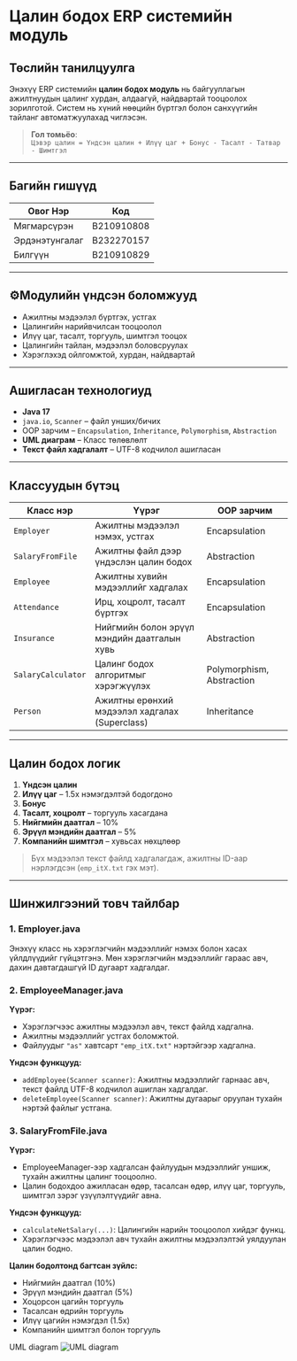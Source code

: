 # Цалин бодох ERP системийн модуль

## Төслийн танилцуулга

Энэхүү ERP системийн **цалин бодох модуль** нь байгууллагын ажилтнуудын цалинг хурдан, алдаагүй, найдвартай тооцоолох зорилготой. Систем нь хүний нөөцийн бүртгэл болон санхүүгийн тайланг автоматжуулахад чиглэсэн.

> **Гол томьёо**:  
> `Цэвэр цалин = Үндсэн цалин + Илүү цаг + Бонус - Тасалт - Татвар - Шимтгэл`

---

## Багийн гишүүд

| Овог Нэр         | Код           |
|------------------|---------------|
| Мягмарсүрэн       | B210910808    |
| Эрдэнэтунгалаг    | B232270157    |
| Билгүүн           | B210910829    |

---




## ⚙Модулийн үндсэн боломжууд

- Ажилтны мэдээлэл бүртгэх, устгах
- Цалингийн нарийвчилсан тооцоолол
- Илүү цаг, тасалт, торгууль, шимтгэл тооцох
- Цалингийн тайлан, мэдээлэл боловсруулах
- Хэрэглэхэд ойлгомжтой, хурдан, найдвартай

---

## Ашигласан технологиуд

- **Java 17**
- `java.io`, `Scanner` – файл унших/бичих
- OOP зарчим – `Encapsulation`, `Inheritance`, `Polymorphism`, `Abstraction`
- **UML диаграм** – Класс төлөвлөлт
- **Текст файл хадгалалт** – UTF-8 кодчилол ашигласан

---

## Классуудын бүтэц

| Класс нэр          | Үүрэг                                               | OOP зарчим                |
|--------------------|------------------------------------------------------|---------------------------|
| `Employer`         | Ажилтны мэдээлэл нэмэх, устгах                      | Encapsulation             |
| `SalaryFromFile`   | Ажилтны файл дээр үндэслэн цалин бодох              | Abstraction               |
| `Employee`         | Ажилтны хувийн мэдээллийг хадгалах                  | Encapsulation             |
| `Attendance`       | Ирц, хоцролт, тасалт бүртгэх                        | Encapsulation             |
| `Insurance`        | Нийгмийн болон эрүүл мэндийн даатгалын хувь        | Abstraction               |
| `SalaryCalculator` | Цалинг бодох алгоритмыг хэрэгжүүлэх                | Polymorphism, Abstraction |
| `Person`           | Ажилтны ерөнхий мэдээлэл хадгалах (Superclass)     | Inheritance               |

---

## Цалин бодох логик

1. **Үндсэн цалин**
2. **Илүү цаг** – 1.5x нэмэгдэлтэй бодогдоно
3. **Бонус**
4. **Тасалт, хоцролт** – торгууль хасагдана
5. **Нийгмийн даатгал** – 10%
6. **Эрүүл мэндийн даатгал** – 5%
7. **Компанийн шимтгэл** – хувьсах нөхцлөөр

> Бүх мэдээлэл текст файлд хадгалагдаж, ажилтны ID-аар нэрлэгдсэн (`emp_itX.txt` гэх мэт).

---
## Шинжилгээний товч тайлбар

### 1. Employer.java  
Энэхүү класс нь хэрэглэгчийн мэдээллийг нэмэх болон хасах үйлдлүүдийг гүйцэтгэнэ. Мөн хэрэглэгчийн мэдээллийг гараас авч, дахин давтагдашгүй ID дугаарт хадгалдаг.

### 2. EmployeeManager.java  
**Үүрэг:**  
- Хэрэглэгчээс ажилтны мэдээлэл авч, текст файлд хадгална.  
- Ажилтны мэдээллийг устгах боломжтой.  
- Файлуудыг `"as"` хавтсарт `"emp_itX.txt"` нэртэйгээр хадгална.

**Үндсэн функцууд:**  
- `addEmployee(Scanner scanner)`: Ажилтны мэдээллийг гарнаас авч, текст файлд UTF-8 кодчилол ашиглан хадгалдаг.  
- `deleteEmployee(Scanner scanner)`: Ажилтны дугаарыг оруулан тухайн нэртэй файлыг устгана.

### 3. SalaryFromFile.java  
**Үүрэг:**  
- EmployeeManager-ээр хадгалсан файлуудын мэдээллийг уншиж, тухайн ажилтны цалинг тооцоолно.  
- Цалин бодохдоо ажилласан өдөр, тасалсан өдөр, илүү цаг, торгууль, шимтгэл зэрэг үзүүлэлтүүдийг авна.

**Үндсэн функцууд:**  
- `calculateNetSalary(...)`: Цалингийн нарийн тооцоолол хийдэг функц.  
- Хэрэглэгчээс мэдээлэл авч тухайн ажилтны мэдээлэлтэй уялдуулан цалин бодно.

**Цалин бодолтонд багтсан зүйлс:**  
- Нийгмийн даатгал (10%)  
- Эрүүл мэндийн даатгал (5%)  
- Хоцорсон цагийн торгууль  
- Тасалсан өдрийн торгууль  
- Илүү цагийн нэмэгдэл (1.5x)  
- Компанийн шимтгэл болон торгууль


UML diagram
![UML diagram](https://github.com/user-attachments/assets/dd667935-f7f2-4d32-82e5-3d3302b908ff)
